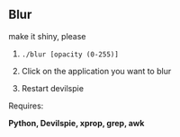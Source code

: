## Blur

make it shiny, please

1. `./blur [opacity (0-255)]`

2. Click on the application you want to blur

3. Restart devilspie

Requires: 

**Python, Devilspie, xprop, grep, awk**